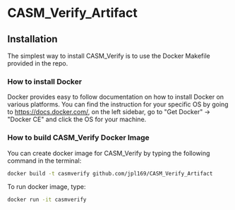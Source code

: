 # CASM_Verify_Artifact

## Installation
The simplest way to install CASM_Verify is to use the Docker Makefile provided in the repo.

### How to install Docker
Docker provides easy to follow documentation on how to install Docker on various platforms. You can find the instruction for your specific OS by going to https://docs.docker.com/, on the left sidebar, go to "Get Docker" -> "Docker CE" and click the OS for your machine.

### How to build CASM_Verify Docker Image
You can create docker image for CASM_Verify by typing the following command in the terminal:
```bash
docker build -t casmverify github.com/jpl169/CASM_Verify_Artifact
```

To run docker image, type:
```bash
docker run -it casmverify
```

